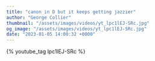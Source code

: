 ```yaml
---
title: "canon in D but it keeps getting jazzier"
author: "George Collier"
thumbnail: "/assets/images/videos/yt_lpc1lEJ-SRc.jpg"
og_image: "/assets/images/videos/yt_lpc1lEJ-SRc.jpg"
date: "2023-01-05 14:00:32 +0000"
---
```


{% youtube_tag lpc1lEJ-SRc %}
